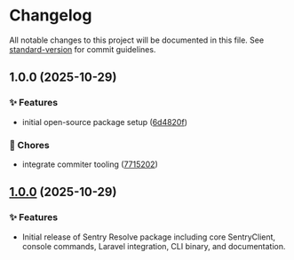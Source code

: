 # Changelog

All notable changes to this project will be documented in this file. See [standard-version](https://github.com/conventional-changelog/standard-version) for commit guidelines.

## 1.0.0 (2025-10-29)


### ✨ Features

* initial open-source package setup ([6d4820f](https://github.com/programinglive/sentry-resolve/commit/6d4820fea7a66bd1080c3c336f45b1b432bcef1e))


### 🧹 Chores

* integrate commiter tooling ([7715202](https://github.com/programinglive/sentry-resolve/commit/7715202920346aadf4cc95a6b49123dae58f987a))

## [1.0.0](https://github.com/programinglive/sentry-resolve/compare/v0.0.0...v1.0.0) (2025-10-29)

### ✨ Features
- Initial release of Sentry Resolve package including core SentryClient, console commands, Laravel integration, CLI binary, and documentation.
